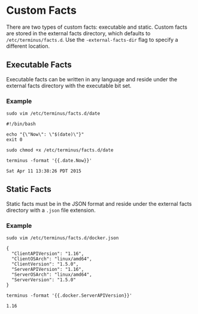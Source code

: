 # Custom Facts

There are two types of custom facts: executable and static. Custom facts are stored in the external facts directory, which defaults to `/etc/terminus/facts.d`. Use the `-external-facts-dir` flag to specify a different location.

## Executable Facts

Executable facts can be written in any language and reside under the external facts directory with the executable bit set.

### Example

```
sudo vim /etc/terminus/facts.d/date
```

```
#!/bin/bash

echo "{\"Now\": \"$(date)\"}"
exit 0
```

```
sudo chmod +x /etc/terminus/facts.d/date
```

```
terminus -format '{{.date.Now}}'
```

```
Sat Apr 11 13:38:26 PDT 2015
```

## Static Facts

Static facts must be in the JSON format and reside under the external facts directory with a `.json` file extension.

### Example

```
sudo vim /etc/terminus/facts.d/docker.json
```

```
{
  "ClientAPIVersion": "1.16",
  "ClientOSArch": "linux/amd64",
  "ClientVersion": "1.5.0",
  "ServerAPIVersion": "1.16",
  "ServerOSArch": "linux/amd64",
  "ServerVersion": "1.5.0"
}
```

```
terminus -format '{{.docker.ServerAPIVersion}}'
```

```
1.16
```
